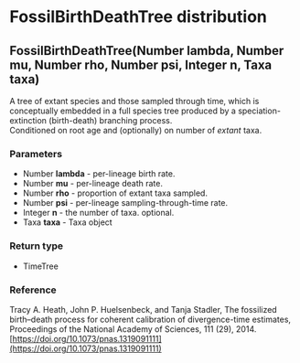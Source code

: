 FossilBirthDeathTree distribution
=================================
FossilBirthDeathTree(Number **lambda**, Number **mu**, Number **rho**, Number **psi**, Integer **n**, Taxa **taxa**)
--------------------------------------------------------------------------------------------------------------------

A tree of extant species and those sampled through time, which is conceptually embedded in a full species tree produced by a speciation-extinction (birth-death) branching process.<br>Conditioned on root age and (optionally) on number of *extant* taxa.

### Parameters

- Number **lambda** - per-lineage birth rate.
- Number **mu** - per-lineage death rate.
- Number **rho** - proportion of extant taxa sampled.
- Number **psi** - per-lineage sampling-through-time rate.
- Integer **n** - the number of taxa. optional.
- Taxa **taxa** - Taxa object

### Return type

- TimeTree

### Reference

Tracy A. Heath, John P. Huelsenbeck, and Tanja Stadler, The fossilized birth–death process for coherent calibration of divergence-time estimates, Proceedings of the National Academy of Sciences, 111 (29), 2014.[https://doi.org/10.1073/pnas.1319091111](https://doi.org/10.1073/pnas.1319091111)

